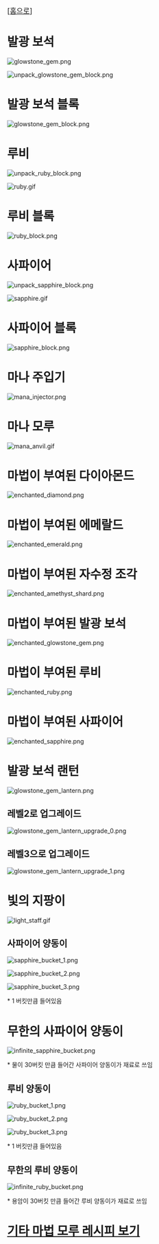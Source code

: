 <big>[[홈으로](../Main.md)]</big>

# 발광 보석

![glowstone_gem.png](../../image/recipe/smelting/glowstone_gem.png)

![unpack_glowstone_gem_block.png](../../image/recipe/crafting/unpack_glowstone_gem_block.png)

# 발광 보석 블록

![glowstone_gem_block.png](../../image/recipe/crafting/glowstone_gem_block.png)

# 루비

![unpack_ruby_block.png](../../image/recipe/crafting/unpack_ruby_block.png)

![ruby.gif](../../image/recipe/smelting/ruby.gif)

# 루비 블록

![ruby_block.png](../../image/recipe/crafting/ruby_block.png)

# 사파이어

![unpack_sapphire_block.png](../../image/recipe/crafting/unpack_sapphire_block.png)

![sapphire.gif](../../image/recipe/smelting/sapphire.gif)

# 사파이어 블록

![sapphire_block.png](../../image/recipe/crafting/sapphire_block.png)

# 마나 주입기

![mana_injector.png](../../image/recipe/crafting/mana_injector.png)

# 마나 모루

![mana_anvil.gif](../../image/recipe/mana_injecting/mana_anvil.gif)

# 마법이 부여된 다이아몬드

![enchanted_diamond.png](../../image/recipe/mana_injecting/enchanted_diamond.png)

# 마법이 부여된 에메랄드

![enchanted_emerald.png](../../image/recipe/mana_injecting/enchanted_emerald.png)

# 마법이 부여된 자수정 조각

![enchanted_amethyst_shard.png](../../image/recipe/mana_injecting/enchanted_amethyst_shard.png)

# 마법이 부여된 발광 보석

![enchanted_glowstone_gem.png](../../image/recipe/mana_injecting/enchanted_glowstone_gem.png)

# 마법이 부여된 루비

![enchanted_ruby.png](../../image/recipe/mana_injecting/enchanted_ruby.png)

# 마법이 부여된 사파이어

![enchanted_sapphire.png](../../image/recipe/mana_injecting/enchanted_sapphire.png)

# 발광 보석 랜턴

![glowstone_gem_lantern.png](../../image/recipe/crafting/glowstone_gem_lantern.png)

## 레벨2로 업그레이드

![glowstone_gem_lantern_upgrade_0.png](../../image/recipe/mana_injecting/glowstone_gem_lantern_upgrade_0.png)

## 레벨3으로 업그레이드

![glowstone_gem_lantern_upgrade_1.png](../../image/recipe/mana_injecting/glowstone_gem_lantern_upgrade_1.png)

# 빛의 지팡이

![light_staff.gif](../../image/recipe/crafting/light_staff.gif)

## 사파이어 양동이
![sapphire_bucket_1.png](../../image/recipe/crafting/sapphire_bucket_1.png)

![sapphire_bucket_2.png](../../image/recipe/crafting/sapphire_bucket_2.png)

![sapphire_bucket_3.png](../../image/recipe/crafting/sapphire_bucket_3.png)

\* 1 버킷만큼 들어있음

# 무한의 사파이어 양동이
![infinite_sapphire_bucket.png](../../image/recipe/mana_injecting/infinite_sapphire_bucket.png)

\* 물이 30버킷 만큼 들어간 사파이어 양동이가 재료로 쓰임

## 루비 양동이
![ruby_bucket_1.png](../../image/recipe/crafting/ruby_bucket_1.png)

![ruby_bucket_2.png](../../image/recipe/crafting/ruby_bucket_2.png)

![ruby_bucket_3.png](../../image/recipe/crafting/ruby_bucket_3.png)

\* 1 버킷만큼 들어있음

## 무한의 루비 양동이
![infinite_ruby_bucket.png](../../image/recipe/mana_injecting/infinite_ruby_bucket.png)

\* 용암이 30버킷 만큼 들어간 루비 양동이가 재료로 쓰임

# [기타 마법 모루 레시피 보기](./ManaAnvilRecipe.md)